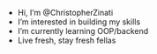 - Hi, I’m @ChristopherZinati
- I’m interested in building my skills
- I’m currently learning OOP/backend
- Live fresh, stay fresh fellas

<!---
ChristopherZinati/ChristopherZinati is a ✨ special ✨ repository because its `README.md` (this file) appears on your GitHub profile.
You can click the Preview link to take a look at your changes.
--->
